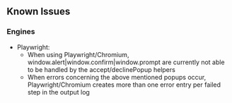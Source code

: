 ## Known Issues 
### Engines 
  * Playwright: 
      * When using Playwright/Chromium, window.alert|window.confirm|window.prompt are currently not able to be handled by the accept/declinePopup helpers
      * When errors concerning the above mentioned popups occur, Playwright/Chromium creates more than one error entry per failed step in the output log

